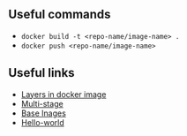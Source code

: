 ## Useful commands
- `docker build -t <repo-name/image-name> .`
- `docker push <repo-name/image-name>`

## Useful links
- [Layers in docker image](https://docs.docker.com/build/guide/layers/)
- [Multi-stage](https://docs.docker.com/build/guide/multi-stage/)
- [Base Inages](https://docs.docker.com/build/building/base-images/)
- [Hello-world](https://github.com/docker-library/hello-world)
